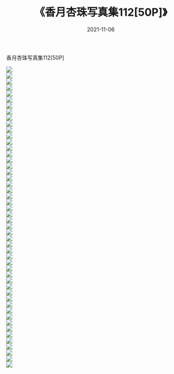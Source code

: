﻿---
layout: post
title:  《香月杏珠写真集112[50P]》
date:   2021-11-06
img: http://img.660000.xyz/Sharelink/性感/2021/香月杏珠写真集112[50P]/000.jpg
categories: [美女, 清纯, 唯美]
---

香月杏珠写真集112[50P]

  ![](http://img.660000.xyz/Sharelink/性感/2021/香月杏珠写真集112[50P]/001.jpg) <br> ![](http://img.660000.xyz/Sharelink/性感/2021/香月杏珠写真集112[50P]/002.jpg) <br> ![](http://img.660000.xyz/Sharelink/性感/2021/香月杏珠写真集112[50P]/003.jpg) <br> ![](http://img.660000.xyz/Sharelink/性感/2021/香月杏珠写真集112[50P]/004.jpg) <br> ![](http://img.660000.xyz/Sharelink/性感/2021/香月杏珠写真集112[50P]/005.jpg) <br> ![](http://img.660000.xyz/Sharelink/性感/2021/香月杏珠写真集112[50P]/006.jpg) <br> ![](http://img.660000.xyz/Sharelink/性感/2021/香月杏珠写真集112[50P]/007.jpg) <br> ![](http://img.660000.xyz/Sharelink/性感/2021/香月杏珠写真集112[50P]/008.jpg) <br> ![](http://img.660000.xyz/Sharelink/性感/2021/香月杏珠写真集112[50P]/009.jpg) <br> ![](http://img.660000.xyz/Sharelink/性感/2021/香月杏珠写真集112[50P]/010.jpg) <br> ![](http://img.660000.xyz/Sharelink/性感/2021/香月杏珠写真集112[50P]/011.jpg) <br> ![](http://img.660000.xyz/Sharelink/性感/2021/香月杏珠写真集112[50P]/012.jpg) <br> ![](http://img.660000.xyz/Sharelink/性感/2021/香月杏珠写真集112[50P]/013.jpg) <br> ![](http://img.660000.xyz/Sharelink/性感/2021/香月杏珠写真集112[50P]/014.jpg) <br> ![](http://img.660000.xyz/Sharelink/性感/2021/香月杏珠写真集112[50P]/015.jpg) <br> ![](http://img.660000.xyz/Sharelink/性感/2021/香月杏珠写真集112[50P]/016.jpg) <br> ![](http://img.660000.xyz/Sharelink/性感/2021/香月杏珠写真集112[50P]/017.jpg) <br> ![](http://img.660000.xyz/Sharelink/性感/2021/香月杏珠写真集112[50P]/018.jpg) <br> ![](http://img.660000.xyz/Sharelink/性感/2021/香月杏珠写真集112[50P]/019.jpg) <br> ![](http://img.660000.xyz/Sharelink/性感/2021/香月杏珠写真集112[50P]/020.jpg) <br> ![](http://img.660000.xyz/Sharelink/性感/2021/香月杏珠写真集112[50P]/021.jpg) <br> ![](http://img.660000.xyz/Sharelink/性感/2021/香月杏珠写真集112[50P]/022.jpg) <br> ![](http://img.660000.xyz/Sharelink/性感/2021/香月杏珠写真集112[50P]/023.jpg) <br> ![](http://img.660000.xyz/Sharelink/性感/2021/香月杏珠写真集112[50P]/024.jpg) <br> ![](http://img.660000.xyz/Sharelink/性感/2021/香月杏珠写真集112[50P]/025.jpg) <br> ![](http://img.660000.xyz/Sharelink/性感/2021/香月杏珠写真集112[50P]/026.jpg) <br> ![](http://img.660000.xyz/Sharelink/性感/2021/香月杏珠写真集112[50P]/027.jpg) <br> ![](http://img.660000.xyz/Sharelink/性感/2021/香月杏珠写真集112[50P]/028.jpg) <br> ![](http://img.660000.xyz/Sharelink/性感/2021/香月杏珠写真集112[50P]/029.jpg) <br> ![](http://img.660000.xyz/Sharelink/性感/2021/香月杏珠写真集112[50P]/030.jpg) <br> ![](http://img.660000.xyz/Sharelink/性感/2021/香月杏珠写真集112[50P]/031.jpg) <br> ![](http://img.660000.xyz/Sharelink/性感/2021/香月杏珠写真集112[50P]/032.jpg) <br> ![](http://img.660000.xyz/Sharelink/性感/2021/香月杏珠写真集112[50P]/033.jpg) <br> ![](http://img.660000.xyz/Sharelink/性感/2021/香月杏珠写真集112[50P]/034.jpg) <br> ![](http://img.660000.xyz/Sharelink/性感/2021/香月杏珠写真集112[50P]/035.jpg) <br> ![](http://img.660000.xyz/Sharelink/性感/2021/香月杏珠写真集112[50P]/036.jpg) <br> ![](http://img.660000.xyz/Sharelink/性感/2021/香月杏珠写真集112[50P]/037.jpg) <br> ![](http://img.660000.xyz/Sharelink/性感/2021/香月杏珠写真集112[50P]/038.jpg) <br> ![](http://img.660000.xyz/Sharelink/性感/2021/香月杏珠写真集112[50P]/039.jpg) <br> ![](http://img.660000.xyz/Sharelink/性感/2021/香月杏珠写真集112[50P]/040.jpg) <br> ![](http://img.660000.xyz/Sharelink/性感/2021/香月杏珠写真集112[50P]/041.jpg) <br> ![](http://img.660000.xyz/Sharelink/性感/2021/香月杏珠写真集112[50P]/042.jpg) <br> ![](http://img.660000.xyz/Sharelink/性感/2021/香月杏珠写真集112[50P]/043.jpg) <br> ![](http://img.660000.xyz/Sharelink/性感/2021/香月杏珠写真集112[50P]/044.jpg) <br> ![](http://img.660000.xyz/Sharelink/性感/2021/香月杏珠写真集112[50P]/045.jpg) <br> ![](http://img.660000.xyz/Sharelink/性感/2021/香月杏珠写真集112[50P]/046.jpg) <br> ![](http://img.660000.xyz/Sharelink/性感/2021/香月杏珠写真集112[50P]/047.jpg) <br> ![](http://img.660000.xyz/Sharelink/性感/2021/香月杏珠写真集112[50P]/048.jpg) <br> ![](http://img.660000.xyz/Sharelink/性感/2021/香月杏珠写真集112[50P]/049.jpg) <br> ![](http://img.660000.xyz/Sharelink/性感/2021/香月杏珠写真集112[50P]/050.jpg) <br>